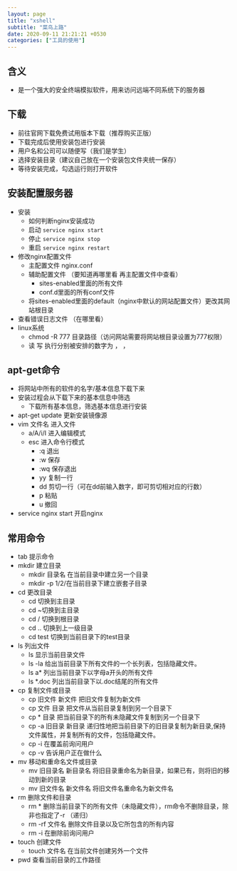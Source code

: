 ```yaml
---
layout: page
title: "xshell"
subtitle: "菜鸟上路"
date: 2020-09-11 21:21:21 +0530
categories: ["工具的使用"]
---
```


## 含义

- 是一个强大的安全终端模拟软件，用来访问远端不同系统下的服务器

## 下载

- 前往官网下载免费试用版本下载（推荐购买正版）
- 下载完成后使用安装包进行安装
- 用户名和公司可以随便写（我们是学生）
- 选择安装目录（建议自己放在一个安装包文件夹统一保存）
- 等待安装完成，勾选运行则打开软件

## 安装配置服务器

- 安装 
	- 如何判断nginx安装成功
	- 启动 `service nginx start`
	- 停止 `service nginx stop`
	- 重启 `service nginx restart`
- 修改nginx配置文件
	- 主配置文件 nginx.conf
	- 辅助配置文件 （要知道再哪里看 再主配置文件中查看）
		- sites-enabled里面的所有文件
		- conf.d里面的所有conf文件
	- 将sites-enabled里面的default（nginx中默认的网站配置文件）更改其网站根目录
- 查看错误日志文件 （在哪里看）
- linux系统
    - chmod -R 777 目录路径（访问网站需要将网站根目录设置为777权限）
	- 读 写 执行分别被安排的数字为 ， ，

## apt-get命令

- 将网站中所有的软件的名字/基本信息下载下来
- 安装过程会从下载下来的基本信息中筛选
    - 下载所有基本信息，筛选基本信息进行安装
- apt-get update 更新安装镜像源
- vim 文件名        进入文件
    - a/A/i/I   进入编辑模式
    - esc       进入命令行模式
        - :q    退出
        - :w    保存
        - :wq   保存退出
        - yy    复制一行
        - dd    剪切一行（可在dd前输入数字，即可剪切相对应的行数）
        - p     粘贴
        - u     撤回
- service nginx start 开启nginx

## 常用命令

- tab 提示命令
- mkdir 建立目录
    - mkdir 目录名 在当前目录中建立另一个目录
    - mkdir -p 1/2/在当前目录下建立嵌套子目录
- cd 更改目录
    - cd 切换到主目录
    - cd ~切换到主目录
    - cd / 切换到根目录
    - cd ..  切换到上一级目录
    - cd test 切换到当前目录下的test目录
- ls 列出文件
    - ls 显示当前目录文件
    - ls -la 给出当前目录下所有文件的一个长列表，包括隐藏文件。
    - ls  a*  列出当前目录下以字母a开头的所有文件
    - ls  *.doc  列出当前目录下以.doc结尾的所有文件
- cp 复制文件或目录
    - cp 旧文件 新文件 把旧文件复制为新文件
    - cp 文件 目录 把文件从当前目录复制到另一个目录下
    - cp * 目录 把当前目录下的所有未隐藏文件复制到另一个目录下
    - cp -a 旧目录 新目录 递归性地把当前目录下的旧目录复制为新目录,保持文件属性，并复制所有的文件，包括隐藏文件。
    - cp -i  在覆盖前询问用户
    - cp -v  告诉用户正在做什么
- mv 移动和重命名文件或目录
    - mv 旧目录名 新目录名  将旧目录重命名为新目录，如果已有，则将旧的移动到新的目录
    - mv 旧文件名 新文件名  将旧文件名重命名为新文件名
- rm 删除文件和目录
    - rm *  删除当前目录下的所有文件（未隐藏文件），rm命令不删除目录，除非也指定了-r （递归）
    - rm -rf 文件名  删除文件目录以及它所包含的所有内容
    - rm -i  在删除前询问用户
- touch 创建文件
    - touch 文件名 在当前文件创建另外一个文件
- pwd 查看当前目录的工作路径